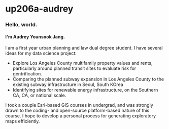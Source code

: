# up206a-audrey
### Hello, world.
#### I'm Audrey Younsook Jang.
I am a first year urban planning and law dual degree student. 
I have several ideas for my data science project:
* Explore Los Angeles County multifamily property values and rents, particularly around planned transit sites to evaluate risk for gentrification. 
* Comparing the planned subway expansion in Los Angeles County to the existing subway infrastructure in Seoul, South KOrea 
* Identifying sites for renewable energy infrastructure, on the Southern CA, CA, or national scale. 

I took a couple Esri-based GIS courses in undergrad, and was strongly drawn to the coding- and open-source platform-based nature of this course. 
I hope to develop a personal process for generating exploratory maps efficiently. 
